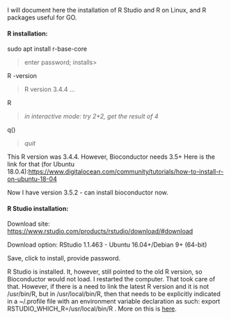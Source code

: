 I will document here the installation of R Studio and R on Linux, and R packages useful for GO. 

#### R installation:

sudo apt install r-base-core
> enter password; installs>

R -version
> R version 3.4.4 ...

R
> *in interactive mode: try 2+2, get the result of 4*

q() 
> *quit*

This R version was 3.4.4. However, Bioconductor needs 3.5+
Here is the link for that (for Ubuntu 18.0.4):https://www.digitalocean.com/community/tutorials/how-to-install-r-on-ubuntu-18-04

Now I have version 3.5.2 - can install bioconductor now. 


#### R Studio installation:
Download site: https://www.rstudio.com/products/rstudio/download/#download

Download option: RStudio 1.1.463 - Ubuntu 16.04+/Debian 9+ (64-bit)

Save, click to install, provide password. 

R Studio is installed. It, however, still pointed to the old R version, so Bioconductor would not load. I restarted the computer. That took care of that. However, if there is a need to link the latest R version and it is not /usr/bin/R, but in /usr/local/bin/R, then that needs to be explicitly indicated in a ~/.profile file with an environment variable declaration as such: export RSTUDIO_WHICH_R=/usr/local/bin/R . More on this is [here](https://support.rstudio.com/hc/en-us/articles/200486138-Changing-R-versions-for-RStudio-desktop).

